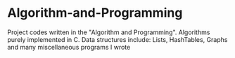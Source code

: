 # Algorithm-and-Programming
Project codes written in the "Algorithm and Programming". Algorithms purely implemented in C. 
Data structures include: Lists, HashTables, Graphs and many miscellaneous programs I wrote
